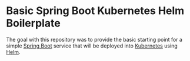 # Basic Spring Boot Kubernetes Helm Boilerplate

The goal with this repository was to provide the basic starting point for a simple [Spring Boot](https://projects.spring.io/spring-boot/) service that will be deployed into [Kubernetes](https://kubernetes.io/) using [Helm](https://helm.sh/).